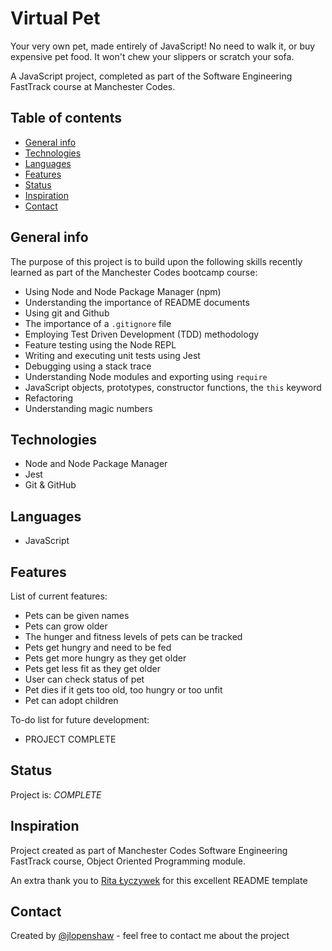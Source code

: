 # Virtual Pet

Your very own pet, made entirely of JavaScript! No need to walk it, or buy expensive pet food. It won't chew your slippers or scratch your sofa.

A JavaScript project, completed as part of the Software Engineering FastTrack course at Manchester Codes.

## Table of contents

* [General info](#general-info)
* [Technologies](#technologies)
* [Languages](#languages)
* [Features](#features)
* [Status](#status)
* [Inspiration](#inspiration)
* [Contact](#contact)

## General info

 The purpose of this project is to build upon the following skills recently learned as part of the Manchester Codes bootcamp course:

* Using Node and Node Package Manager (npm)
* Understanding the importance of README documents
* Using git and Github
* The importance of a `.gitignore` file
* Employing Test Driven Development (TDD) methodology
* Feature testing using the Node REPL
* Writing and executing unit tests using Jest
* Debugging using a stack trace
* Understanding Node modules and exporting using `require`
* JavaScript objects, prototypes, constructor functions, the `this` keyword
* Refactoring
* Understanding magic numbers

## Technologies

* Node and Node Package Manager
* Jest
* Git & GitHub

## Languages

* JavaScript

## Features

List of current features:

* Pets can be given names
* Pets can grow older
* The hunger and fitness levels of pets can be tracked
* Pets get hungry and need to be fed
* Pets get more hungry as they get older
* Pets get less fit as they get older
* User can check status of pet
* Pet dies if it gets too old, too hungry or too unfit
* Pet can adopt children

To-do list for future development:

* PROJECT COMPLETE

## Status

Project is: _COMPLETE_

## Inspiration

Project created as part of Manchester Codes Software Engineering FastTrack course, Object Oriented Programming module.

An extra thank you to [Rita Łyczywek](https://www.flynerd.pl/) for this excellent README template

## Contact

Created by [@jlopenshaw](https://twitter.com/Jlopenshaw) - feel free to contact me about the project
